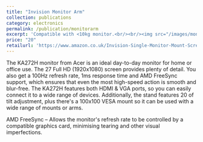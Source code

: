 ```yaml
---
title: "Invision Monitor Arm"
collection: publications
category: electronics
permalink: /publication/monitorarm
excerpt: 'Compatible with <10kg monitor.<br/><br/><img src="/images/monitorarm.png" class="consistent-image">'
price: "20"
retailurl: 'https://www.amazon.co.uk/Invision-Single-Monitor-Mount-Screens-Black/dp/B09963RQ6Y/ref=pd_lpo_d_sccl_1/257-0769357-3099269?pd_rd_w=EjNAN&content-id=amzn1.sym.bb13d3fc-af40-4fff-a822-e0e4c415da96&pf_rd_p=bb13d3fc-af40-4fff-a822-e0e4c415da96&pf_rd_r=4D2A8TE3K8Y3XBCB5QY4&pd_rd_wg=rmwFv&pd_rd_r=b1c3d975-b366-40a6-b693-1ea92ffec789&pd_rd_i=B09963RQ6Y&psc=1'
---
```

The KA272H monitor from Acer is an ideal day-to-day monitor for home or office use. The 27 Full HD (1920x1080) screen provides plenty of detail. You also get a 100Hz refresh rate, 1ms response time and AMD FreeSync support, which ensures that even the most high-speed action is smooth and blur-free. The KA272H features both HDMI & VGA ports, so you can easily connect it to a wide range of devices. Additionally, the stand features 20 of tilt adjustment, plus there's a 100x100 VESA mount so it can be used with a wide range of mounts or arms.

AMD FreeSync – Allows the monitor's refresh rate to be controlled by a compatible graphics card, minimising tearing and other visual imperfections.
